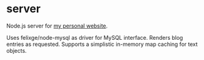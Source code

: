 server
======

Node.js server for [my personal website](http://adrianlange.com).

Uses felixge/node-mysql as driver for MySQL interface. Renders blog entries as requested.
Supports a simplistic in-memory map caching for text objects.
